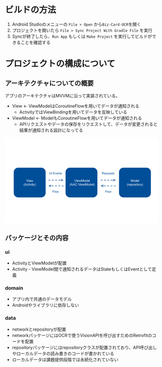 # ビルドの方法

1. Android Studioのメニューの `File > Open` から`Biz-Card-OCR`を開く
2. プロジェクトを開いたら `File > Sync Project With Gradle File` を実行
3. Syncが終了したら、`Run App` もしくは `Make Project` を実行してビルドができることを確認する

# プロジェクトの構成について

## アーキテクチャについての概要

アプリのアーキテクチャはMVVMに沿って実装されている。

- View <- ViewModelはCoroutineFlowを用いてデータが通知される
    - ActivityではViewBindingを用いてデータを反映している
- ViewModel <- ModelもCoroutineFlowを用いてデータが通知される
    - APIリクエストやデータの保存をリクエストして、データが変更されると結果が通知される設計になってる

![アーキテクチャ概要図](readme-images/arc.png)

## パッケージとその内容

### ui

- ActivityとViewModelが配置
- Activity - ViewModel間で通知されるデータはStateもしくはEventとして定義

### domain

- アプリ内で共通のデータモデル
- Androidやライブラリに依存しない

### data

- networkとrepositoryが配置
- networkパッケージにはOCRで使うVisionAPIを呼び出すためのRetrofitのコードを配置
- repositoryパッケージにはrepositoryクラスが配置されており、API呼び出しやローカルデータの読み書きのコードが書かれている
- ローカルデータは課題提供段階では永続化されていない